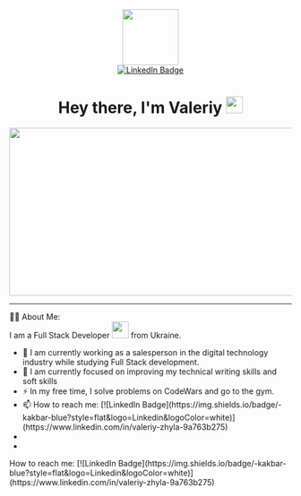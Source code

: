 <div id="header" align="center">
  <img src="https://media.giphy.com/media/HwBlFQZFcAoUcPHZdX/giphy.gif" width="100"/> </div>
<div id="badges" align="center">
  <a href="https://www.linkedin.com/in/valeriy-zhyla-9a763b275">
    <img src="https://img.shields.io/badge/LinkedIn-blue?logo=linkedin&logoColor=white&style=for-the-badge" alt="LinkedIn Badge"/></a>
</div>
<div id="views" align="center">
  <img src="https://komarev.com/ghpvc/?username=vanvalera&style=flat-square&color=blue" alt=""/>
  <h1>
  Hey there, I'm Valeriy
  <img src="https://media.giphy.com/media/hvRJCLFzcasrR4ia7z/giphy.gif" width ="30px"/>
 </h1>
</div>
<div id="About" align="center">
  <img src="https://media.giphy.com/media/gh0RRgkTXedvF0pDc0/giphy.gif" width="600" height="300"/>
</div>

---
 👨‍💻
 About Me:
 <br>
 I am a Full Stack Developer <img src="https://media.giphy.com/media/v1.Y2lkPTc5MGI3NjExNmVkOGVjNWFkZjk5ZWY2YTg0Y2MxYTFkNDFmMTAwM2Y4NmJlOTIwYyZlcD12MV9pbnRlcm5hbF9naWZzX2dpZklkJmN0PXM/M9gbBd9nbDrOTu1Mqx/giphy.gif" width="30"> from Ukraine.
<ul>
  <li>🔭 I am currently working as a salesperson in the digital technology industry while studying Full Stack development.</li>
  <li>🌱 I am currently focused on improving my technical writing skills and soft skills</li>
  <li>⚡ In my free time, I solve problems on CodeWars and go to the gym.</li>
  <li>📫 How to reach me: [![LinkedIn Badge](https://img.shields.io/badge/-kakbar-blue?style=flat&logo=Linkedin&logoColor=white)](https://www.linkedin.com/in/valeriy-zhyla-9a763b275)</li>
  <li></li>
  <li></li>
</ul>
How to reach me: [![LinkedIn Badge](https://img.shields.io/badge/-kakbar-blue?style=flat&logo=Linkedin&logoColor=white)](https://www.linkedin.com/in/valeriy-zhyla-9a763b275)
